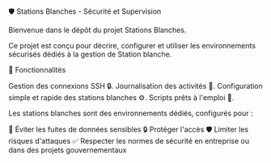 🛡️ Stations Blanches - Sécurité et Supervision

Bienvenue dans le dépôt du projet Stations Blanches.

Ce projet est conçu pour décrire, configurer et utiliser les environnements sécurisés dédiés à la gestion de Station blanche.

🧰 Fonctionnalités

Gestion des connexions SSH 🔒.
Journalisation des activités 📝.
Configuration simple et rapide des stations blanches ⚙️.
Scripts prêts à l'emploi 🚀.

Les stations blanches sont des environnements dédiés, configurés pour :

🚫 Éviter les fuites de données sensibles
🔒 Protéger l'accès
🛡️ Limiter les risques d'attaques
✅ Respecter les normes de sécurité en entreprise ou dans des projets gouvernementaux

